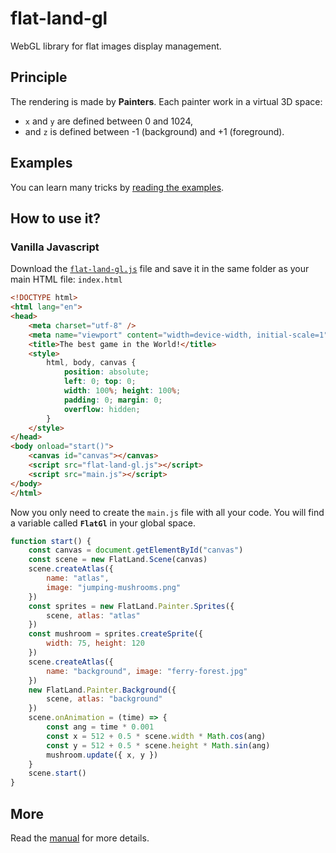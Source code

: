 # flat-land-gl
WebGL library for flat images display management.

## Principle
The rendering is made by __Painters__.
Each painter work in a virtual 3D space:
* `x` and `y` are defined between 0 and 1024,
* and `z` is defined between -1 (background) and +1 (foreground).

## Examples
You can learn many tricks by [reading the examples](https://github.com/tolokoban/flat-land-gl/tree/master/examples).

## How to use it?
### Vanilla Javascript

Download the [`flat-land-gl.js`](https://raw.githubusercontent.com/tolokoban/flat-land-gl/master/dist/flat-land-gl.js) file and save it in the same folder as your main HTML file: `index.html`

```html
<!DOCTYPE html>
<html lang="en">
<head>
    <meta charset="utf-8" />
    <meta name="viewport" content="width=device-width, initial-scale=1" />
    <title>The best game in the World!</title>
    <style>
        html, body, canvas {
            position: absolute;
            left: 0; top: 0;
            width: 100%; height: 100%;
            padding: 0; margin: 0;
            overflow: hidden;
        }
    </style>
</head>
<body onload="start()">
    <canvas id="canvas"></canvas>    
    <script src="flat-land-gl.js"></script>
    <script src="main.js"></script>
</body>
</html>
```

Now you only need to create the `main.js` file with all your code.
You will find a variable called __`FlatGl`__ in your global space.

```js
function start() {
    const canvas = document.getElementById("canvas")
    const scene = new FlatLand.Scene(canvas)
    scene.createAtlas({
        name: "atlas",
        image: "jumping-mushrooms.png"
    })
    const sprites = new FlatLand.Painter.Sprites({
        scene, atlas: "atlas"
    })
    const mushroom = sprites.createSprite({
        width: 75, height: 120
    })
    scene.createAtlas({
        name: "background", image: "ferry-forest.jpg"
    })
    new FlatLand.Painter.Background({
        scene, atlas: "background"
    })
    scene.onAnimation = (time) => {
        const ang = time * 0.001
        const x = 512 + 0.5 * scene.width * Math.cos(ang)
        const y = 512 + 0.5 * scene.height * Math.sin(ang)
        mushroom.update({ x, y })
    }
    scene.start()
}
```

## More
Read the [manual](https://tolokoban.github.io/flat-land-gl/) for more details.
